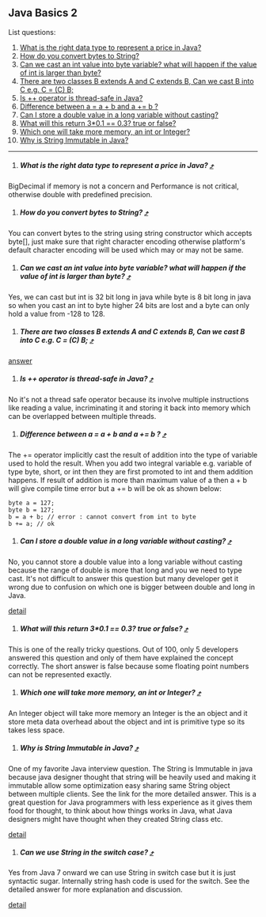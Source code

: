 Java Basics 2
---------------

List questions:

1. [What is the right data type to represent a price in Java?](#what-is-the-right-data-type-to-represent-a-price-in-java-)
1. [How do you convert bytes to String?](#how-do-you-convert-bytes-to-string-)
1. [Can we cast an int value into byte variable? what will happen if the value of int is larger than byte?](#can-we-cast-an-int-value-into-byte-variable-what-will-happen-if-the-value-of-int-is-larger-than-byte-)
1. [There are two classes B extends A and C extends B, Can we cast B into C e.g. C = (C) B;](#there-are-two-classes-b-extends-a-and-c-extends-b-can-we-cast-b-into-c-eg-c--c-b-)
1. [Is ++ operator is thread-safe in Java?]()
1. [Difference between a = a + b and a += b ?]()
1. [Can I store a double value in a long variable without casting?]()
1. [What will this return 3*0.1 == 0.3? true or false?]()
1. [Which one will take more memory, an int or Integer?]()
1. [Why is String Immutable in Java?]()


---

1. ##### What is the right data type to represent a price in Java? [&#10548;](#java-basics-2)

  BigDecimal if memory is not a concern and Performance is not critical, otherwise double with predefined precision.

1. ##### How do you convert bytes to String? [&#10548;](#java-basics-2)

  You can convert bytes to the string using string constructor which accepts byte[], just make sure that right character encoding otherwise platform's default character encoding will be used which may or may not be same.

1. ##### Can we cast an int value into byte variable? what will happen if the value of int is larger than byte? [&#10548;](#java-basics-2)

  Yes, we can cast but int is 32 bit long in java while byte is 8 bit long in java so when you cast an int to byte higher 24 bits are lost and a byte can only hold a value from -128 to 128.

1. ##### There are two classes B extends A and C extends B, Can we cast B into C e.g. C = (C) B; [&#10548;](#java-basics-2)

  [answer](http://javarevisited.blogspot.sg/2012/12/what-is-type-casting-in-java-class-interface-example.html)

1. ##### Is ++ operator is thread-safe in Java? [&#10548;](#java-basics-2)

  No it's not a thread safe operator because its involve multiple instructions like reading a value, incriminating it and storing it back into memory which can be overlapped between multiple threads.

1. ##### Difference between a = a + b and a += b ? [&#10548;](#java-basics-2)

  The += operator implicitly cast the result of addition into the type of variable used to hold the result. When you add two integral variable e.g. variable of type byte, short, or int then they are first promoted to int and them addition happens. If result of addition is more than maximum value of a then a + b will give compile time error but a += b will be ok as shown below:

  ```
  byte a = 127;
  byte b = 127;
  b = a + b; // error : cannot convert from int to byte
  b += a; // ok
  ```

1. ##### Can I store a double value in a long variable without casting? [&#10548;](#java-basics-2)

  No, you cannot store a double value into a long variable without casting because the range of double is more  that long and you we need to type cast. It's not difficult to answer this question but many developer get it wrong due to confusion on which one is bigger between double and long in Java.

  [detail](http://java67.blogspot.com/2014/11/how-to-convert-double-to-long-in-java-example.html)

1. ##### What will this return 3*0.1 == 0.3? true or false? [&#10548;](#java-basics-2)

  This is one of the really tricky questions. Out of 100, only 5 developers answered this question and only of them have explained the concept correctly. The short answer is false because some floating point numbers can not be represented exactly.

1. ##### Which one will take more memory, an int or Integer? [&#10548;](#java-basics-2)

  An Integer object will take more memory an Integer is the an object and it  store meta data overhead about the object and int is primitive type so its takes less space.

1. ##### Why is String Immutable in Java? [&#10548;](#java-basics-2)

  One of my favorite Java interview question. The String is Immutable in java because java designer thought that string will be heavily used and making it immutable allow some optimization easy sharing same String object between multiple clients. See the link for the more detailed answer. This is a great question for Java programmers with less experience as it gives them food for thought, to think about how things works in Java, what Java designers might have thought when they created String class etc.

  [detail](http://java67.blogspot.sg/2014/01/why-string-class-has-made-immutable-or-final-java.html)

1. ##### Can we use String in the switch case? [&#10548;](#java-basics-2)

  Yes from Java 7 onward we can use String in switch case but it is just syntactic sugar. Internally string hash code is used for the switch. See the detailed answer for more explanation and discussion.

  [detail](http://javarevisited.blogspot.sg/2011/08/string-switch-case-jdk7-example.html)
